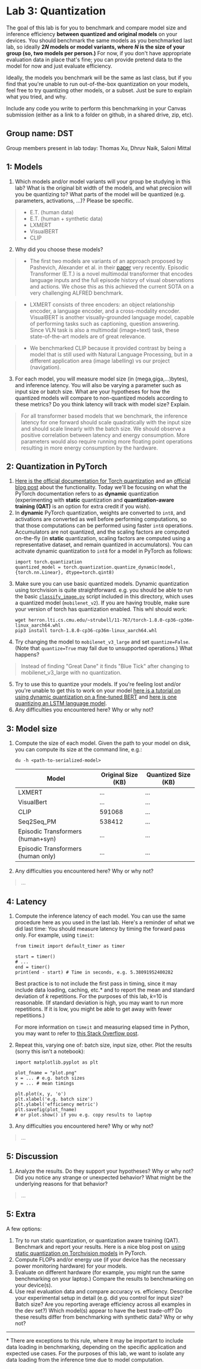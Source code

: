 Lab 3: Quantization
===
The goal of this lab is for you to benchmark and compare model size and inference efficiency **between quantized and original models** on your devices. You should benchmark the same models as you benchmarked last lab, so ideally **2*N* models or model variants, where *N* is the size of your group (so, two models per person.)** For now, if you don't have appropriate evaluation data in place that's fine; you can provide pretend data to the model for now and just evaluate efficiency.

Ideally, the models you benchmark will be the same as last class, but if you find that you're unable to run out-of-the-box quantization on your models, feel free to try quantizing other models, or a subset. Just be sure to explain what you tried, and why.

Include any code you write to perform this benchmarking in your Canvas submission (either as a link to a folder on github, in a shared drive, zip, etc).

Group name: DST
---
Group members present in lab today: Thomas Xu, Dhruv Naik, Saloni Mittal

1: Models
----
1. Which models and/or model variants will your group be studying in this lab? What is the original bit width of the models, and what precision will you be quantizing to? What parts of the model will be quantized (e.g. parameters, activations, ...)? Please be specific.
> - E.T. (human data)
> - E.T. (human + synthetic data)
> - LXMERT
> - VisualBERT
> - CLIP

2. Why did you choose these models?
>    - The first two models are variants of an approach proposed by Pashevich, Alexander et al. in their [paper](https://arxiv.org/abs/2105.06453) very recently. Episodic Transformer (E.T.) is a novel multimodal transformer that encodes language inputs and the full episode history of visual observations and actions. We chose this as this achieved the current SOTA on a very challenging ALFRED benchmark.

> - LXMERT consists of three encoders: an object relationship encoder, a language encoder, and a cross-modality encoder.
 VisualBERT is another visually-grounded language model, capable of performing tasks such as captioning, question answering.
> Since VLN task is also a multimodal (image+text) task, these state-of-the-art models are of great relevance.

> - We benchmarked CLIP because it provided contrast by being a model that is still used with Natural Language Processing, but in a different application area (image labelling) vs our project (navigation).

3. For each model, you will measure model size (in (mega,giga,...)bytes), and inference latency. You will also be varying a parameter such as input size or batch size. What are your hypotheses for how the quantized models will compare to non-quantized models according to these metrics? Do you think latency will track with model size? Explain.
> For all transformer based models that we benchmark, the inference latency for one forward should scale quadratically with the input size and should scale linearly with the batch size.
> We should observe a positive correlation between latency and energy consumption. More parameters would also require running more floating point operations resulting in more energy consumption by the hardware.

2: Quantization in PyTorch
----
1. [Here is the official documentation for Torch quantization](https://pytorch.org/docs/stable/quantization.html) and an [official blog post](https://pytorch.org/blog/introduction-to-quantization-on-pytorch/) about the functionality. Today we'll be focusing on what the PyTorch documentation refers to as  **dynamic** quantization (experimenting with **static** quantization and **quantization-aware training (QAT)** is an option for extra credit if you wish). 
2. In **dynamic** PyTorch quantization, weights are converted to `int8`, and activations are converted as well before performing computations, so that those computations can be performed using faster `int8` operations. Accumulators are not quantized, and the scaling factors are computed on-the-fly (in **static** quantization, scaling factors are computed using a representative dataset, and remain quantized in accumulators). You can acitvate dynamic quantization to `int8` for a model in PyTorch as follows: 
   ```
   import torch.quantization
   quantized_model = torch.quantization.quantize_dynamic(model, {torch.nn.Linear}, dtype=torch.qint8)
   ```
3. Make sure you can use basic quantized models. Dynamic quantization using torchvision is quite straightforward. e.g. you should be able to run the basic [`classify_image.py`](https://github.com/strubell/11-767/blob/main/labs/lab3-quantization/classify_image.py) script included in this directory, which uses a quantized model (`mobilenet_v2`). If you are having trouble, make sure your version of torch has quantization enabled. This whl should work:
    ```
    wget herron.lti.cs.cmu.edu/~strubell/11-767/torch-1.8.0-cp36-cp36m-linux_aarch64.whl
    pip3 install torch-1.8.0-cp36-cp36m-linux_aarch64.whl
    ```
4. Try changing the model to `mobilenet_v3_large` and set `quantize=False`. (Note that `quantize=True` may fail due to unsupported operations.) What happens?
> Instead of finding "Great Dane" it finds "Blue Tick" after changing to mobilenet_v3_large with no quantization.
5. Try to use this to quantize your models. If you're feeling lost and/or you're unable to get this to work on your model [here is a tutorial on using dynamic quantization on a fine-tuned BERT](https://pytorch.org/tutorials/intermediate/dynamic_quantization_bert_tutorial.html) and [here is one quantizing an LSTM language model](https://pytorch.org/tutorials/advanced/dynamic_quantization_tutorial.html). 
6. Any difficulties you encountered here? Why or why not?

3: Model size
----
1. Compute the size of each model. Given the path to your model on disk, you can compute its size at the command line, e.g.:
   ```
   du -h <path-to-serialized-model>
   ```
   | Model | Original Size (KB)| Quantized Size (KB) |
   | ---   | ---  | --- |
   | LXMERT| ... | ... |
   | VisualBert| ... | ... |
   | CLIP | 591068 | ... |
   | Seq2Seq_PM | 538412 | ... |
   | Episodic Transformers (human+syn)| ... | ... |
   | Episodic Transformers (human only)| ... | ... |

2. Any difficulties you encountered here? Why or why not?
> ...

4: Latency
----
1. Compute the inference latency of each model. You can use the same procedure here as you used in the last lab. Here's a reminder of what we did last time: 
   You should measure latency by timing the forward pass only. For example, using `timeit`:
    ```
    from timeit import default_timer as timer

    start = timer()
    # ...
    end = timer()
    print(end - start) # Time in seconds, e.g. 5.38091952400282
    ```
    Best practice is to not include the first pass in timing, since it may include data loading, caching, etc.* and to report the mean and standard deviation of *k* repetitions. For the purposes of this lab, *k*=10 is reasonable. (If standard deviation is high, you may want to run more repetitions. If it is low, you might be able to get away with fewer repetitions.)
    
    For more information on `timeit` and measuring elapsed time in Python, you may want to refer to [this Stack Overflow post](https://stackoverflow.com/questions/7370801/how-to-measure-elapsed-time-in-python).
2. Repeat this, varying one of: batch size, input size, other. Plot the results (sorry this isn't a notebook):
   ```
   import matplotlib.pyplot as plt
   
   plot_fname = "plot.png"
   x = ... # e.g. batch sizes
   y = ... # mean timings
   
   plt.plot(x, y, 'o')
   plt.xlabel('e.g. batch size')
   plt.ylabel('efficiency metric')
   plt.savefig(plot_fname)
   # or plot.show() if you e.g. copy results to laptop
   ```
4. Any difficulties you encountered here? Why or why not?
> ...

5: Discussion
----
1. Analyze the results. Do they support your hypotheses? Why or why not? Did you notice any strange or unexpected behavior? What might be the underlying reasons for that behavior?
> ...

5: Extra
----
A few options:
1. Try to run static quantization, or quantization aware training (QAT). Benchmark and report your results. Here is a nice blog post on [using static quantization on Torchvision models](https://leimao.github.io/blog/PyTorch-Static-Quantization/) in PyTorch.
2. Compute FLOPs and/or energy use (if your device has the necessary power monitoring hardware) for your models. 
3. Evaluate on different hardware (for example, you might run the same benchmarking on your laptop.) Compare the results to benchmarking on your device(s).
4. Use real evaluation data and compare accuracy vs. efficiency. Describe your experimental setup in detail (e.g. did you control for input size? Batch size? Are you reporting average efficiency across all examples in the dev set?) Which model(s) appear to have the best trade-off? Do these results differ from benchmarking with synthetic data? Why or why not?

----
\* There are exceptions to this rule, where it may be important to include data loading in benchmarking, depending on the specific application and expected use cases. For the purposes of this lab, we want to isolate any data loading from the inference time due to model computation.
